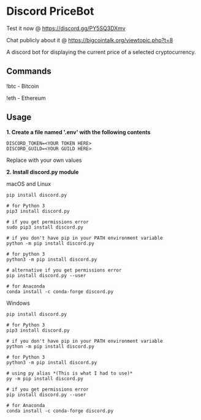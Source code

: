 # Discord PriceBot
Test it now @ https://discord.gg/PY5SQ3DXmv

Chat publicly about it @ https://bigcointalk.org/viewtopic.php?t=8

A discord bot for displaying the current price of a selected cryptocurrency.

## Commands
!btc - Bitcoin

!eth - Ethereum

## Usage
**1. Create a file named '.env' with the following contents**
```
DISCORD_TOKEN=<YOUR TOKEN HERE>
DISCORD_GUILD=<YOUR GUILD HERE>
```
Replace with your own values

**2. Install discord.py module**

macOS and Linux
```
pip install discord.py

# for Python 3
pip3 install discord.py

# if you get permissions error
sudo pip3 install discord.py

# if you don't have pip in your PATH environment variable
python -m pip install discord.py

# for python 3
python3 -m pip install discord.py

# alternative if you get permissions error
pip install discord.py --user

# for Anaconda
conda install -c conda-forge discord.py
```

Windows
```
pip install discord.py

# for Python 3
pip3 install discord.py

# if you don't have pip in your PATH environment variable
python -m pip install discord.py

# for Python 3
python3 -m pip install discord.py

# using py alias *(This is what I had to use)*
py -m pip install discord.py

# if you get permissions error
pip install discord.py --user

# for Anaconda
conda install -c conda-forge discord.py
```

